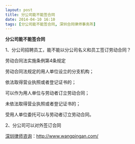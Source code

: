```yaml
---
layout: post
title: 分公司能不能签合同
date: 2014-04-10 16:10
tags: [分公司能不能签合同, 深圳合同律师事务所]
---
```

<strong>分公司能不能签合同</strong>

1、分公司招聘员工，能不能以分公司名义和员工签订劳动合同？

劳动合同法实施条例第4条规定

劳动合同法规定的用人单位设立的分支机构；

依法取得营业执照或者登记证书的；

可以作为用人单位与劳动者订立劳动合同；

未依法取得营业执照或者登记证书的；

受用人单位委托可以与劳动者订立劳动合同。

2、分公司可以对外签订合同

<a href="http://www.wangpingan.com/">深圳律师咨询</a>：<a href="http://www.wangpingan.com/">http://www.wangpingan.com/</a>

